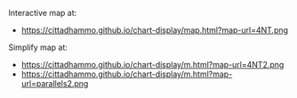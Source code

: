 Interactive map at:

- <https://cittadhammo.github.io/chart-display/map.html?map-url=4NT.png>

Simplify map at:

- <https://cittadhammo.github.io/chart-display/m.html?map-url=4NT2.png>
- <https://cittadhammo.github.io/chart-display/m.html?map-url=parallels2.png>


